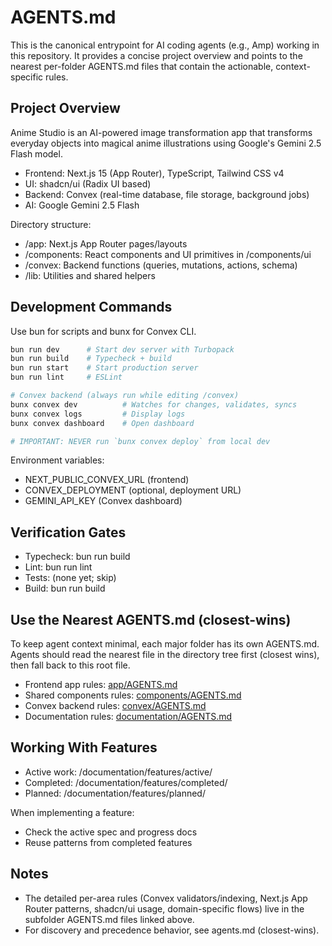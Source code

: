 # AGENTS.md

This is the canonical entrypoint for AI coding agents (e.g., Amp) working in this repository. It provides a concise project overview and points to the nearest per-folder AGENTS.md files that contain the actionable, context-specific rules.

## Project Overview

Anime Studio is an AI-powered image transformation app that transforms everyday objects into magical anime illustrations using Google's Gemini 2.5 Flash model.

- Frontend: Next.js 15 (App Router), TypeScript, Tailwind CSS v4
- UI: shadcn/ui (Radix UI based)
- Backend: Convex (real-time database, file storage, background jobs)
- AI: Google Gemini 2.5 Flash

Directory structure:
- /app: Next.js App Router pages/layouts
- /components: React components and UI primitives in /components/ui
- /convex: Backend functions (queries, mutations, actions, schema)
- /lib: Utilities and shared helpers

## Development Commands

Use bun for scripts and bunx for Convex CLI.

```bash
bun run dev      # Start dev server with Turbopack
bun run build    # Typecheck + build
bun run start    # Start production server
bun run lint     # ESLint

# Convex backend (always run while editing /convex)
bunx convex dev          # Watches for changes, validates, syncs
bunx convex logs         # Display logs
bunx convex dashboard    # Open dashboard

# IMPORTANT: NEVER run `bunx convex deploy` from local dev
```

Environment variables:
- NEXT_PUBLIC_CONVEX_URL (frontend)
- CONVEX_DEPLOYMENT (optional, deployment URL)
- GEMINI_API_KEY (Convex dashboard)

## Verification Gates

- Typecheck: bun run build
- Lint: bun run lint
- Tests: (none yet; skip)
- Build: bun run build

## Use the Nearest AGENTS.md (closest-wins)

To keep agent context minimal, each major folder has its own AGENTS.md. Agents should read the nearest file in the directory tree first (closest wins), then fall back to this root file.

- Frontend app rules: [app/AGENTS.md](app/AGENTS.md)
- Shared components rules: [components/AGENTS.md](components/AGENTS.md)
- Convex backend rules: [convex/AGENTS.md](convex/AGENTS.md)
- Documentation rules: [documentation/AGENTS.md](documentation/AGENTS.md)

## Working With Features

- Active work: /documentation/features/active/
- Completed: /documentation/features/completed/
- Planned: /documentation/features/planned/

When implementing a feature:
- Check the active spec and progress docs
- Reuse patterns from completed features

## Notes

- The detailed per-area rules (Convex validators/indexing, Next.js App Router patterns, shadcn/ui usage, domain-specific flows) live in the subfolder AGENTS.md files linked above.
- For discovery and precedence behavior, see agents.md (closest-wins).
